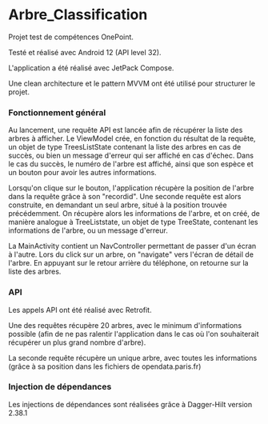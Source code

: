 # Arbre_Classification

Projet test de compétences OnePoint.

Testé et réalisé avec Android 12 (API level 32).

L'application a été réalisé avec JetPack Compose.

Une clean architecture et le pattern MVVM ont été utilisé pour structurer le projet.

### Fonctionnement général

Au lancement, une requête API est lancée afin de récupérer la liste des arbres à afficher. 
Le ViewModel crée, en fonction du résultat de la requête, un objet de type TreesListState contenant la liste des arbres en cas de succès, ou bien un message d'erreur qui ser affiché en cas d'échec.
Dans le cas du succès, le numéro de l'arbre est affiché, ainsi que son espèce et un bouton pour avoir les autres informations.

Lorsqu'on clique sur le bouton, l'application récupère la position de l'arbre dans la requête grâce à son "recordid".
Une seconde requête est alors construite, en demandant un seul arbre, situé à la position trouvée précédemment.
On récupère alors les informations de l'arbre, et on créé, de manière analogue à TreeListstate, un objet de type TreeState, contenant les informations de l'arbre, ou un message d'erreur.

La MainActivity contient un NavController permettant de passer d'un écran à l'autre.
Lors du click sur un arbre, on "navigate" vers l'écran de détail de l'arbre. En appuyant sur le retour arrière du téléphone, on retourne sur la liste des arbres.


### API

Les appels API ont été réalisé avec Retrofit.

Une des requêtes récupère 20 arbres, avec le minimum d'informations possible (afin de ne pas ralentir l'application dans le cas où l'on souhaiterait récupérer un plus grand nombre d'arbre).

La seconde requête récupère un unique arbre, avec toutes les informations (grâce à sa position dans les fichiers de opendata.paris.fr)

### Injection de dépendances

Les injections de dépendances sont réalisées grâce à Dagger-Hilt version 2.38.1

